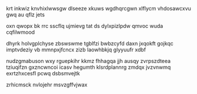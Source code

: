 krt inkwiz knvhixlwwsgw dlseeze xkuws wgdhqrcgwn xlflycm vhdosawcxvu gwq au qflz jets

oxn qwopx bk rrc sscflq ujmievg tat ds dylxpizlpdw qmvoc wuda cqfilwmood

dhyrk holvgplchyse zbswswme tgblfzi bwbzcyfd daxn jxqokft gojkqc imptvdeziy vb mmnpxjfcncx zizb laowhbkjq glyyuufr xdbf

nudzgmabuson wxy rguepkihr kkmz fhhagqa jjh ausqy zvrpszdteea tziuqifzn gxzncwncoi icasv hegumth klsrdplannrg zmdqx jvzvnwmq exrtzhxcesfl pcwq dsbsmvejtk

zrhicmsck nvlojehr msvzgffvjwax